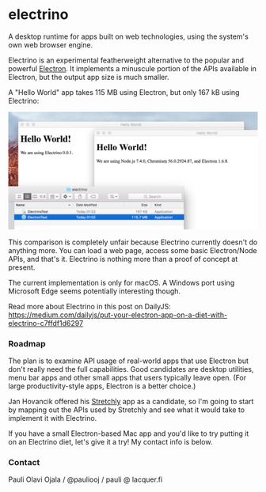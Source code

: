 # electrino

A desktop runtime for apps built on web technologies, using the system's own web browser engine.

Electrino is an experimental featherweight alternative to the popular and powerful [Electron](https://github.com/electron/electron). It implements a minuscule portion of the APIs available in Electron, but the output app size is much smaller.

A "Hello World" app takes 115 MB using Electron, but only 167 kB using Electrino:

![Screenshot from Mac Finder](docs/electron-and-electrino-helloworld-screenshot.png)

This comparison is completely unfair because Electrino currently doesn't do anything more. You can load a web page, access some basic Electron/Node APIs, and that's it. Electrino is nothing more than a proof of concept at present.

The current implementation is only for macOS. A Windows port using Microsoft Edge seems potentially interesting though.

Read more about Electrino in this post on DailyJS:
https://medium.com/dailyjs/put-your-electron-app-on-a-diet-with-electrino-c7ffdf1d6297

### Roadmap

The plan is to examine API usage of real-world apps that use Electron but don't really need the full capabilities. Good candidates are desktop utilities, menu bar apps and other small apps that users typically leave open. (For large productivity-style apps, Electron is a better choice.)

Jan Hovancik offered his [Stretchly](https://github.com/hovancik/stretchly) app as a candidate, so I'm going to start by mapping out the APIs used by Stretchly and see what it would take to implement it with Electrino.

If you have a small Electron-based Mac app and you'd like to try putting it on an Electrino diet, let's give it a try! My contact info is below.

### Contact

Pauli Olavi Ojala / @pauliooj / pauli @ lacquer.fi
